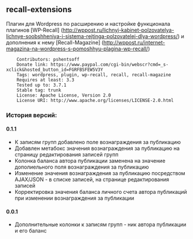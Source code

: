 ## recall-extensions

Плагин для Wordpress по расширению и настройке функционала плагинов
[WP-Recall] (http://wppost.ru/lichnyj-kabinet-polzovatelya-lichnye-soobshheniya-i-sistema-rejtinga-polzovatelej-dlya-wordpress/)
и дополнения к нему [Recall-Magazine] (http://wppost.ru/internet-magazina-na-wordpress-s-pomoshhyu-plagina-wp-recall/)

        Contributors: pshentsoff
        Donate link: https://www.paypal.com/cgi-bin/webscr?cmd=_s-xclick&hosted_button_id=FGRFBSFEW5V3Y
        Tags: wordpress, plugin, wp-recall, recall, recall-magazine
        Requires at least: 3.3
        Tested up to: 3.7.1
        Stable tag: trunk
        License: Apache License, Version 2.0
        License URI: http://www.apache.org/licenses/LICENSE-2.0.html

### История версий:

#### 0.1.1
-   К записям групп добавлено поле вознаграждения за публикацию
-   Добавлен метабокс значения вознаграждения за публикацию на страницу редактирования записей групп
-   Колонка баланса автора публикации заменена на значение дополиельного поля вознаграждения за публикацию
-   Изменение значения вознаграждения за публикацию посредством AJAX/JSON - в списке записей, на странице редактирования записей
-   Корректировка значения баланса личного счета автора публикаций при изменении вознаграждения за публикации

#### 0.0.1
-   Дополнительные колонки к записям групп - ник автора публикации и его баланс
